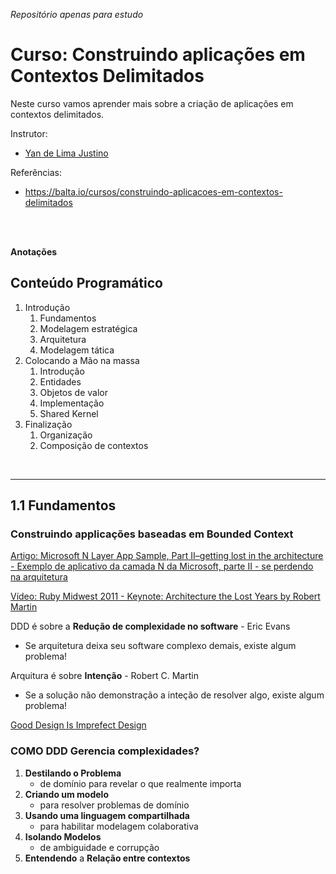 _Repositório apenas para estudo_

# Curso: Construindo aplicações em Contextos Delimitados

Neste curso vamos aprender mais sobre a criação de aplicações em contextos delimitados.

Instrutor:

- [Yan de Lima Justino](https://balta.io/contribuidores/yan-justino)

Referências:

- https://balta.io/cursos/construindo-aplicacoes-em-contextos-delimitados

<br>
<br>

**Anotações**

## Conteúdo Programático

1. Introdução
   1. Fundamentos
   2. Modelagem estratégica
   3. Arquitetura
   4. Modelagem tática
2. Colocando a Mão na massa
   1. Introdução
   2. Entidades
   3. Objetos de valor
   4. Implementação
   5. Shared Kernel
3. Finalização
   1. Organização
   2. Composição de contextos

<br>
<hr>

## 1.1 Fundamentos

### Construindo applicações baseadas em Bounded Context

[Artigo: Microsoft N Layer App Sample, Part II–getting lost in the architecture - Exemplo de aplicativo da camada N da Microsoft, parte II - se perdendo na arquitetura](https://ayende.com/blog/27649/review-microsoft-n-layer-app-sample-part-ii-getting-lost-in-the-architecture)

[Vídeo: Ruby Midwest 2011 - Keynote: Architecture the Lost Years by Robert Martin](https://www.youtube.com/watch?v=WpkDN78P884)

DDD é sobre a **Redução de complexidade no software** - Eric Evans

- Se arquitetura deixa seu software complexo demais, existe algum problema!

Arquitura é sobre **Intenção** - Robert C. Martin

- Se a solução não demonstração a inteção de resolver algo, existe algum problema!

[Good Design Is Imprefect Design](https://www.infoq.com/presentations/ddd-imperfect-design/)

### COMO DDD Gerencia complexidades?

1. **Destilando o Problema**
   - de domínio para revelar o que realmente importa
2. **Criando um modelo**
   - para resolver problemas de domínio
3. **Usando uma linguagem compartilhada**
   - para habilitar modelagem colaborativa
4. **Isolando Modelos**
   - de ambiguidade e corrupção
5. **Entendendo** a **Relação entre contextos**


